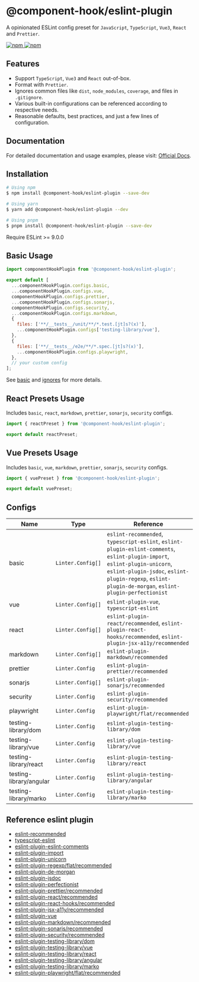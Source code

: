 # @component-hook/eslint-plugin

A opinionated ESLint config preset for `JavaScript`, `TypeScript`, `Vue3`, `React` and `Prettier`.

<p>
  <a href="https://npm-stat.com/charts.html?package=@component-hook/eslint-plugin">
    <img src="https://img.shields.io/npm/dm/@component-hook/eslint-plugin.svg" alt="npm"/>
  </a>
  <a href="https://www.npmjs.com/package/@component-hook/eslint-plugin">
    <img src="https://img.shields.io/npm/v/@component-hook/eslint-plugin.svg" alt="npm"/>
  </a>
</p>

## Features

- Support `TypeScript`, `Vue3` and `React` out-of-box.
- Format with `Prettier`.
- Ignores common files like `dist`, `node_modules`, `coverage`, and files in `.gitignore`.
- Various built-in configurations can be referenced according to respective needs.
- Reasonable defaults, best practices, and just a few lines of configuration.

## Documentation

For detailed documentation and usage examples, please visit: [Official Docs](https://tzuyi0817.github.io/component-hook/#/eslint/plugin).

## Installation

```bash
# Using npm
$ npm install @component-hook/eslint-plugin --save-dev

# Using yarn
$ yarn add @component-hook/eslint-plugin --dev

# Using pnpm
$ pnpm install @component-hook/eslint-plugin --save-dev
```

Require ESLint >= 9.0.0

## Basic Usage

```js
import componentHookPlugin from '@component-hook/eslint-plugin';

export default [
  ...componentHookPlugin.configs.basic,
  ...componentHookPlugin.configs.vue,
  componentHookPlugin.configs.prettier,
  ...componentHookPlugin.configs.sonarjs,
  componentHookPlugin.configs.security,
  ...componentHookPlugin.configs.markdown,
  {
    files: ['**/__tests__/unit/**/*.test.[jt]s?(x)'],
    ...componentHookPlugin.configs['testing-library/vue'],
  },
  {
    files: ['**/__tests__/e2e/**/*.spec.[jt]s?(x)'],
    ...componentHookPlugin.configs.playwright,
  },
  // your custom config
];
```

See [basic](./index.ts) and [ignores](./configs/ignores.ts) for more details.

## React Presets Usage

Includes `basic`, `react`, `markdown`, `prettier`, `sonarjs`, `security` configs.

```js
import { reactPreset } from '@component-hook/eslint-plugin';

export default reactPreset;
```

## Vue Presets Usage

Includes `basic`, `vue`, `markdown`, `prettier`, `sonarjs`, `security` configs.

```js
import { vuePreset } from '@component-hook/eslint-plugin';

export default vuePreset;
```

## Configs

| Name                    | Type              | Reference                                                                                                                                                                                                                            |
| ----------------------- | ----------------- | ------------------------------------------------------------------------------------------------------------------------------------------------------------------------------------------------------------------------------------ |
| basic                   | `Linter.Config[]` | `eslint-recommended`, `typescript-eslint`, `eslint-plugin-eslint-comments`, `eslint-plugin-import`, `eslint-plugin-unicorn`, `eslint-plugin-jsdoc`, `eslint-plugin-regexp`, `eslint-plugin-de-morgan`, `eslint-plugin-perfectionist` |
| vue                     | `Linter.Config[]` | `eslint-plugin-vue`, `typescript-eslint`                                                                                                                                                                                             |
| react                   | `Linter.Config[]` | `eslint-plugin-react/recommended`, `eslint-plugin-react-hooks/recommended`, `eslint-plugin-jsx-a11y/recommended`                                                                                                                     |
| markdown                | `Linter.Config[]` | `eslint-plugin-markdown/recommended`                                                                                                                                                                                                 |
| prettier                | `Linter.Config`   | `eslint-plugin-prettier/recommended`                                                                                                                                                                                                 |
| sonarjs                 | `Linter.Config[]` | `eslint-plugin-sonarjs/recommended`                                                                                                                                                                                                  |
| security                | `Linter.Config`   | `eslint-plugin-security/recommended`                                                                                                                                                                                                 |
| playwright              | `Linter.Config`   | `eslint-plugin-playwright/flat/recommended`                                                                                                                                                                                          |
| testing-library/dom     | `Linter.Config`   | `eslint-plugin-testing-library/dom`                                                                                                                                                                                                  |
| testing-library/vue     | `Linter.Config`   | `eslint-plugin-testing-library/vue`                                                                                                                                                                                                  |
| testing-library/react   | `Linter.Config`   | `eslint-plugin-testing-library/react`                                                                                                                                                                                                |
| testing-library/angular | `Linter.Config`   | `eslint-plugin-testing-library/angular`                                                                                                                                                                                              |
| testing-library/marko   | `Linter.Config`   | `eslint-plugin-testing-library/marko`                                                                                                                                                                                                |

## Reference eslint plugin

- [eslint-recommended](https://github.com/eslint/eslint/blob/main/packages/js/src/configs/eslint-recommended.js)
- [typescript-eslint](https://github.com/typescript-eslint/typescript-eslint)
- [eslint-plugin-eslint-comments](https://github.com/eslint-community/eslint-plugin-eslint-comments/blob/main/lib/configs/recommended.js)
- [eslint-plugin-import](https://github.com/import-js/eslint-plugin-import)
- [eslint-plugin-unicorn](https://github.com/sindresorhus/eslint-plugin-unicorn)
- [eslint-plugin-regexp/flat/recommended](https://github.com/ota-meshi/eslint-plugin-regexp/blob/master/lib/configs/flat/recommended.ts)
- [eslint-plugin-de-morgan](https://github.com/azat-io/eslint-plugin-de-morgan/blob/main/index.ts)
- [eslint-plugin-jsdoc](https://github.com/gajus/eslint-plugin-jsdoc)
- [eslint-plugin-perfectionist](https://github.com/azat-io/eslint-plugin-perfectionist)
- [eslint-plugin-prettier/recommended](https://github.com/prettier/eslint-plugin-prettier/blob/master/recommended.js)
- [eslint-plugin-react/recommended](https://github.com/jsx-eslint/eslint-plugin-react/blob/master/configs/recommended.js)
- [eslint-plugin-react-hooks/recommended](https://github.com/facebook/react/blob/main/packages/eslint-plugin-react-hooks/src/index.js)
- [eslint-plugin-jsx-a11y/recommended](https://github.com/jsx-eslint/eslint-plugin-jsx-a11y/blob/main/src/index.js)
- [eslint-plugin-vue](https://github.com/vuejs/eslint-plugin-vue)
- [eslint-plugin-markdown/recommended](https://github.com/eslint/markdown/blob/main/src/index.js)
- [eslint-plugin-sonarjs/recommended](https://github.com/SonarSource/eslint-plugin-sonarjs/blob/master/src/index.ts)
- [eslint-plugin-security/recommended](https://github.com/eslint-community/eslint-plugin-security/blob/main/index.js)
- [eslint-plugin-testing-library/dom](https://github.com/testing-library/eslint-plugin-testing-library/blob/main/lib/configs/dom.ts)
- [eslint-plugin-testing-library/vue](https://github.com/testing-library/eslint-plugin-testing-library/blob/main/lib/configs/vue.ts)
- [eslint-plugin-testing-library/react](https://github.com/testing-library/eslint-plugin-testing-library/blob/main/lib/configs/react.ts)
- [eslint-plugin-testing-library/angular](https://github.com/testing-library/eslint-plugin-testing-library/blob/main/lib/configs/angular.ts)
- [eslint-plugin-testing-library/marko](https://github.com/testing-library/eslint-plugin-testing-library/blob/main/lib/configs/marko.ts)
- [eslint-plugin-playwright/flat/recommended](https://github.com/playwright-community/eslint-plugin-playwright/blob/main/src/index.ts)
